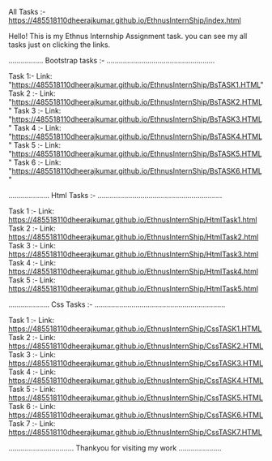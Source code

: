 

All Tasks :- https://485518110dheerajkumar.github.io/EthnusInternShip/index.html 



Hello! 
This is my Ethnus Internship Assignment task.
you can see my all tasks just on clicking the links.


.................    Bootstrap tasks :-   .....................................................


Task 1:- Link:  "https://485518110dheerajkumar.github.io/EthnusInternShip/BsTASK1.HTML"
Task 2 :- Link:  "https://485518110dheerajkumar.github.io/EthnusInternShip/BsTASK2.HTML"
Task 3 :- Link:  "https://485518110dheerajkumar.github.io/EthnusInternShip/BsTASK3.HTML"
Task 4 :- Link:  "https://485518110dheerajkumar.github.io/EthnusInternShip/BsTASK4.HTML"
Task 5 :- Link:  "https://485518110dheerajkumar.github.io/EthnusInternShip/BsTASK5.HTML"
Task 6 :- Link:  "https://485518110dheerajkumar.github.io/EthnusInternShip/BsTASK6.HTML"

....................  Html Tasks :-   .............................................................

Task 1 :-  Link:  https://485518110dheerajkumar.github.io/EthnusInternShip/HtmlTask1.html
Task 2 :-  Link:  https://485518110dheerajkumar.github.io/EthnusInternShip/HtmlTask2.html
Task 3 :-  Link:  https://485518110dheerajkumar.github.io/EthnusInternShip/HtmlTask3.html
Task 4 :-  Link:  https://485518110dheerajkumar.github.io/EthnusInternShip/HtmlTask4.html
Task 5 :-  Link:  https://485518110dheerajkumar.github.io/EthnusInternShip/HtmlTask5.html

....................   Css Tasks :-   ................................................................

Task 1 :- Link: https://485518110dheerajkumar.github.io/EthnusInternShip/CssTASK1.HTML
Task 2 :- Link: https://485518110dheerajkumar.github.io/EthnusInternShip/CssTASK2.HTML
Task 3 :- Link: https://485518110dheerajkumar.github.io/EthnusInternShip/CssTASK3.HTML
Task 4 :- Link: https://485518110dheerajkumar.github.io/EthnusInternShip/CssTASK4.HTML
Task 5 :- Link: https://485518110dheerajkumar.github.io/EthnusInternShip/CssTASK5.HTML
Task 6 :- Link: https://485518110dheerajkumar.github.io/EthnusInternShip/CssTASK6.HTML
Task 7 :- Link: https://485518110dheerajkumar.github.io/EthnusInternShip/CssTASK7.HTML



................................   Thankyou for visiting my work   .....................
